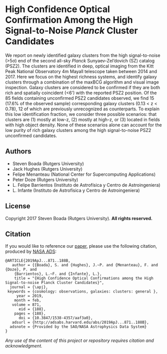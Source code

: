 # High Confidence Optical Confirmation Among the High Signal-to-Noise *Planck* Cluster Candidates

We report on newly identified galaxy clusters from the high signal-to-noise (>5σ) end of the second all-sky *Planck* Sunyaev-Zel’dovich (SZ) catalog (PSZ2). The clusters are identified in deep, optical imaging from the Kitt Peak National Observatory 4m Mayall telescope taken between 2014 and 2017. Here we focus on the highest richness systems, and identify galaxy clusters through a combination of the maxBCG algorithm and visual image inspection. Galaxy clusters are considered to be confirmed if they are both rich and spatially coincident (<6') with the reported PSZ2 position. Of the 85 fields containing unconfirmed PSZ2 candidates observed, we find 15 (17.6% of the observed sample) corresponding galaxy clusters (0.13 < z < 0.78), 12 of which are previously unrecognized as counterparts. To explain this low identification fraction, we consider three possible scenarios: that clusters are (1) mostly at low-z, (2) mostly at high-z, or (3) located in fields with high object density. None of these scenarios alone can account for the low purity of rich galaxy clusters among the high signal-to-noise PSZ2 unconfirmed candidates.


## Authors

- Steven Boada (Rutgers University)
- Jack Hughes (Rutgers University)
- Felipe Menanteau (National Center for Supercomputing Applications)
- Peter Doze (Rutgers University)
- L. Felipe Barrientos (Instituto de Astrofı́sica y Centro de Astroingeniera)
- L. Infante (Instituto de Astrofı́sica y Centro de Astroingeniera)

## License

Copyright 2017 Steven Boada (Rutgers University).
**All rights reserved.**

## Citation
If you would like to reference our [paper](https://ui.adsabs.harvard.edu/?#abs/2019ApJ...871..188B), 
please use the following citation, produced by 
[NASA ADS](http://adsabs.harvard.edu/abs/2019ApJ...871..188B):
```
@ARTICLE{2019ApJ...871..188B,
   author = {{Boada}, S. and {Hughes}, J.~P. and {Menanteau}, F. and {Doze}, P. and 
	{Barrientos}, L.~F. and {Infante}, L.},
    title = "{High Confidence Optical Confirmations among the High Signal-to-noise Planck Cluster Candidates}",
  journal = {\apj},
 keywords = {cosmology: observations, galaxies: clusters: general },
     year = 2019,
    month = feb,
   volume = 871,
      eid = {188},
    pages = {188},
      doi = {10.3847/1538-4357/aaf3a0},
   adsurl = {http://adsabs.harvard.edu/abs/2019ApJ...871..188B},
  adsnote = {Provided by the SAO/NASA Astrophysics Data System}
}
```

*Any use of the content of this project or repository requires citation and acknowledgment.*
